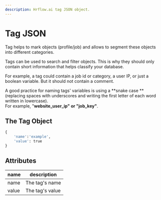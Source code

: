 ```yaml
---
description: Hrflow.ai tag JSON object.
---
```


# Tag JSON

Tag helps to mark objects (profile/job) and allows to segment these objects into different categories.

Tags can be used to search and filter objects. This is why they should only contain short information that helps classify your database.

For example, a tag could contain a job id or category, a user IP, or just a boolean variable. But it should not contain a comment.

A good practice for naming tags' variables is using a **snake case **(replacing spaces with underscores and writing the first letter of each word written in lowercase). \
For example, "**website\_user\_ip" **or** "job\_key"**.

## The Tag Object

```python
{
    'name':'example',
    'value': true
}
```

## Attributes

| name  | description     |
| ----- | --------------- |
| name  | The tag's name  |
| value | The tag's value |
